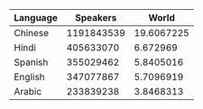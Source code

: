 | Language | Speakers | World |
| --- | --- | --- |
| Chinese | 1191843539 | 19.6067225 |
| Hindi | 405633070 | 6.672969 |
| Spanish | 355029462 | 5.8405016 |
| English | 347077867 | 5.7096919 |
| Arabic | 233839238 | 3.8468313 |
